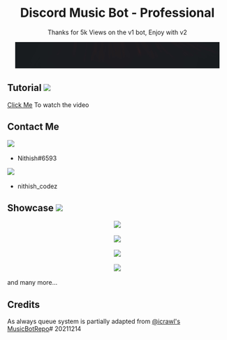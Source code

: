 <h1 align="center">Discord Music Bot - Professional</h1>
<div align="center">
<p align="center">Thanks for 5k Views on the v1 bot, Enjoy with v2</p>
<img src="./media/banner.gif"></div>

## Tutorial <img width="20px" src="https://img.icons8.com/fluent/2x/youtube-play.png">
[Click Me](https://www.youtube.com/watch?v=8wopOm4598Q) To watch the video

## Contact Me
<img width="30" src="https://img.icons8.com/fluent/2x/discord-logo.png"> 

- Nithish#6593

<img width="30" src="https://img.icons8.com/fluent/2x/instagram-new.png"> 

- nithish_codez

## Showcase <img width="20px" src="https://img.icons8.com/android/2x/camera.png" >
<p align="center"><img src="https://nithish.is-inside.me/wAhyjaXg.png"></p>
<p align="center"><img src="https://nithish.is-inside.me/onKw13Xw.png"></p>
<p align="center"><img src="https://nithish.is-inside.me/x8RjL5Q2.png"></p>
<p align="center"><img src="https://nithish.is-inside.me/aDf7OpxY.png"></p>
and many more...

## Credits
As always queue system is partially adapted from [@icrawl's](https://github.com/iCrawl) [MusicBotRepo](https://github.com/iCrawl/discord-music-bot)# 20211214
